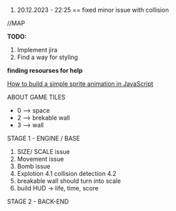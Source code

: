 1. 20.12.2023 - 22:25 == fixed minor issue with collision

//MAP

**TODO:**

1. Implement jira
2. Find a way for styling

**finding resourses for help**

<a href ="https://medium.com/dailyjs/how-to-build-a-simple-sprite-animation-in-javascript-b764644244aa">How to build a simple sprite animation in JavaScript</a>

ABOUT GAME TILES

<ul>
<li>0 --> space</li>
<li>2 --> brekable wall</li>
<li>3 --> wall</li>

</ul>

STAGE 1 - ENGINE / BASE

1. SIZE/ SCALE issue
2. Movement issue
3. Bomb issue
4. Explotion
   4.1 collision detection
   4.2
5. breakable wall should turn into scale
6. build HUD -> life, time, score

STAGE 2 - BACK-END
